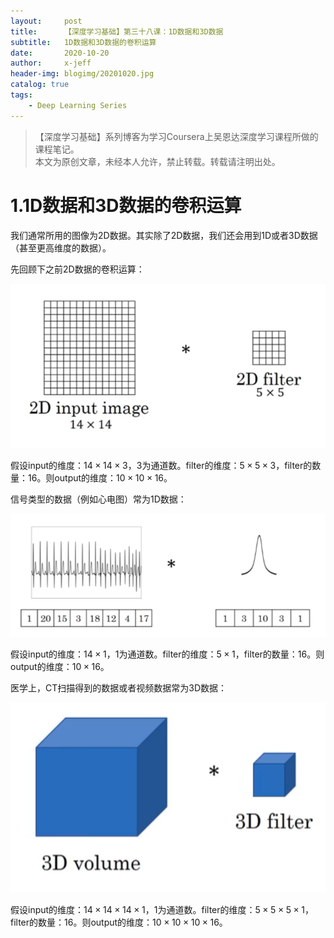 ```yaml
---
layout:     post
title:      【深度学习基础】第三十八课：1D数据和3D数据
subtitle:   1D数据和3D数据的卷积运算
date:       2020-10-20
author:     x-jeff
header-img: blogimg/20201020.jpg
catalog: true
tags:
    - Deep Learning Series
---
```

>【深度学习基础】系列博客为学习Coursera上吴恩达深度学习课程所做的课程笔记。  
>本文为原创文章，未经本人允许，禁止转载。转载请注明出处。

# 1.1D数据和3D数据的卷积运算

我们通常所用的图像为2D数据。其实除了2D数据，我们还会用到1D或者3D数据（甚至更高维度的数据）。

先回顾下之前2D数据的卷积运算：

![](https://github.com/x-jeff/BlogImage/raw/master/DeepLearningSeries/Lesson38/38x1.png)

假设input的维度：$14\times 14 \times 3$，3为通道数。filter的维度：$5\times 5 \times 3$，filter的数量：16。则output的维度：$10\times 10 \times 16$。

信号类型的数据（例如心电图）常为1D数据：

![](https://github.com/x-jeff/BlogImage/raw/master/DeepLearningSeries/Lesson38/38x2.png)

假设input的维度：$14 \times 1$，1为通道数。filter的维度：$5 \times 1$，filter的数量：16。则output的维度：$10 \times 16$。

医学上，CT扫描得到的数据或者视频数据常为3D数据：

![](https://github.com/x-jeff/BlogImage/raw/master/DeepLearningSeries/Lesson38/38x3.png)

假设input的维度：$14 \times 14 \times 14 \times 1$，1为通道数。filter的维度：$5 \times 5 \times 5 \times 1$，filter的数量：16。则output的维度：$10 \times 10 \times 10 \times 16$。